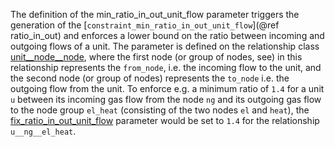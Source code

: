 The definition of the min\_ratio\_in\_out\_unit\_flow parameter triggers the generation of the [`constraint_min_ratio_in_out_unit_flow`](@ref ratio_in_out) and enforces a lower bound on the ratio between incoming and outgoing flows of a unit. The parameter is defined on the relationship class [unit\_\_node\_\_node](@ref), where the first node (or group of nodes, see) in this relationship represents the `from_node`, i.e. the incoming flow to the unit, and the second node (or group of nodes) represents the `to_node` i.e. the outgoing flow from the unit.
To enforce e.g. a minimum ratio of `1.4` for a unit `u` between its incoming gas flow from the node `ng` and its outgoing gas flow to the node group `el_heat` (consisting of the two nodes `el` and `heat`), the [fix\_ratio\_in\_out\_unit\_flow](@ref) parameter would be set to `1.4` for the relationship `u__ng__el_heat`.
